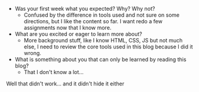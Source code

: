 - Was your first week what you expected? Why? Why not?
    - Confused by the difference in tools used and not sure on some directions, but I like the content so far. I want redo a few assignments now that I know more.
- What are you excited or eager to learn more about?
    - More background stuff, like I know HTML, CSS, JS but not much else, I need to review the core tools used in this blog because I did it wrong.
- What is something about you that can only be learned by reading this blog?
    - That I don't know a lot... 



<!-- - Here is a gif of Andy chilling ![Andy chilling](https://media.giphy.com/media/WpIjh42KPontoNSF0J/giphy.gif) -->
Well that didn't work... and it didn't hide it either
